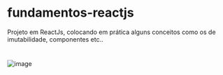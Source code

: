 # fundamentos-reactjs
Projeto em ReactJs, colocando em prática alguns conceitos como os de imutabilidade, componentes etc..

#
![image](https://user-images.githubusercontent.com/87396370/229312668-db7a4fe1-2628-4bdc-a8a7-810dca769dfc.png)
